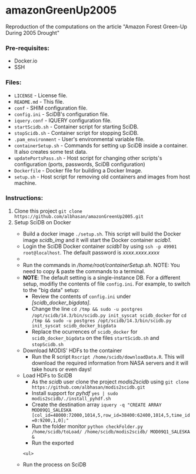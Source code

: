 amazonGreenUp2005
=================

Reproduction of the computations on the article "Amazon Forest Green-Up During 2005 Drought"


<h3>Pre-requisites:</h3>
<ul>
<li>Docker.io</li>
<li>SSH</li>
</ul>



<h3>Files:</h3>
<ul>
<li><code>LICENSE</code> - License file.</li>
<li><code>README.md</code> - This file.</li>

<li><code>conf</code> - SHIM configuration file.</li>
<li><code>config.ini</code> - SciDB's configuration file.</li>
<li><code>iquery.conf</code> - IQUERY configuration file.</li>
<li><code>startScidb.sh</code> - Container script for starting SciDB.</li>
<li><code>stopScidb.sh</code> - Container script for stopping SciDB.</li>
<li><code>.pam_environment</code> - User's environmental variable file.</li>

<li><code>containerSetup.sh</code> - Commands for setting up SciDB inside a container. It also creates some test data.</li>
<li><code>updatePortsPass.sh</code> - Host script for changing other scripts's configuration (ports, passwords, SciDB configuration)</li>
<li><code>Dockerfile</code> - Docker file for building a Docker Image.</li>
<li><code>setup.sh</code> - Host script for removing old containers and images from host machine.</li>
</ul>


<h3>Instructions:</h3>
<ol>
<li>Clone this project <code>git clone https://github.com/albhasan/amazonGreenUp2005.git</code></li>
<li>Setup SciDB on Docker</li>
	<ul>
	<li>Build a docker image <code>./setup.sh</code>. This script will build the Docker image <em>scidb_img</em> and it will start the Docker container <em>scidb1</em>.</li>
	<li>Login the SciDB Docker container <em>scidb1</em> by using <code>ssh -p 49901 root@localhost</code>. The default password is <em>xxxx.xxxx.xxxx</em><li>
	<li>Run the commands in <em>/home/root/containerSetup.sh</em>. NOTE: You need to copy & paste the commands to a terminal.</li>
	<li><b>NOTE</b>: The default setting is a single-instance DB. For a different setup, modifiy the contents of file <code>config.ini</code>. For example, to switch to the "big data" setup:
		<ul>
		<li>Review the contents of <code>config.ini</code> under <em>[scidb_docker_bigdata]</em>.</li>
		<li>Change the line <code>cd /tmp && sudo -u postgres /opt/scidb/14.3/bin/scidb.py init_syscat scidb_docker</code> for <code>cd /tmp && sudo -u postgres /opt/scidb/14.3/bin/scidb.py init_syscat scidb_docker_bigdata</code></li>
		<li>Replace the ocurrences of <code>scidb_docker</code> for <code>scidb_docker_bigdata</code> on the files <code>startScidb.sh</code> and <code>stopScidb.sh</code></li>
		</ul>
	</li>
<li>Download MODIS' HDFs to the container
	<ul>
	<li>Run the R script <code>Rscript /home/scidb/downloadData.R</code>. This will download the required information from NASA servers and it will take hours or even days!</li>
	</ul>
</li>
<li>Load HDFs to SciDB
	<ul>
	<li>As the <em>scidb</em> user clone the project <em>modis2scidb</em> using <code>git clone https://github.com/albhasan/modis2scidb.git</code></li>
	<li>Install support for <em>pyhdf</em> <code>yes | sudo modis2scidb/./install_pyhdf.sh</code></li>
	<li>Create the destination array <code>iquery -q "CREATE ARRAY MOD09Q1_SALESKA <red:int16, nir:int16, quality:uint16> [col_id=48000:72000,1014,5,row_id=38400:62400,1014,5,time_id=0:9200,1,0];"</code></li>
	<li>Run the folder monitor <code>python checkFolder.py /home/scidb/toLoad/ /home/scidb/modis2scidb/ MOD09Q1_SALESKA &</code></li>
	<li>Run the exported</li>
	</ul>
</li>


	
	
	<ul>
<li>Run the process on SciDB</li>
</ol>